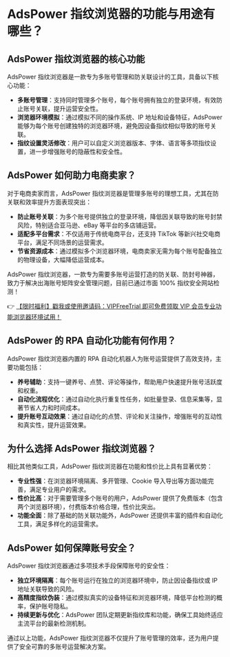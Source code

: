 # AdsPower 指纹浏览器的功能与用途有哪些？

## AdsPower 指纹浏览器的核心功能

AdsPower 指纹浏览器是一款专为多账号管理和防关联设计的工具，具备以下核心功能：

- **多账号管理**：支持同时管理多个账号，每个账号拥有独立的登录环境，有效防止账号关联，提升运营安全性。
- **浏览器环境模拟**：通过模拟不同的操作系统、IP 地址和设备特征，AdsPower 能够为每个账号创建独特的浏览器环境，避免因设备指纹相似导致的账号关联。
- **指纹设置灵活修改**：用户可以自定义浏览器版本、字体、语言等多项指纹设置，进一步增强账号的隐蔽性和安全性。

## AdsPower 如何助力电商卖家？

对于电商卖家而言，AdsPower 指纹浏览器是管理多账号的理想工具，尤其在防关联和效率提升方面表现突出：

- **防止账号关联**：为多个账号提供独立的登录环境，降低因关联导致的账号封禁风险，特别适合亚马逊、eBay 等平台的多店铺运营。
- **适配多平台需求**：不仅适用于传统电商平台，还支持 TikTok 等新兴社交电商平台，满足不同场景的运营需求。
- **节省资源成本**：通过模拟多个浏览器环境，电商卖家无需为每个账号配备独立的物理设备，大幅降低运营成本。

AdsPower 指纹浏览器，一款专为需要多账号运营打造的防关联、防封号神器，致力于解决出海账号矩阵安全管理问题，目前已通过市面 100% 指纹安全网站检测！

👉 [【限时福利】戳我或使用邀请码：VIPFreeTrial 即可免费领取 VIP 会员专业功能浏览器环境试用！](https://bit.ly/adspower_free)

## AdsPower 的 RPA 自动化功能有何作用？

AdsPower 指纹浏览器内置的 RPA 自动化机器人为账号运营提供了高效支持，主要功能包括：

- **养号辅助**：支持一键养号、点赞、评论等操作，帮助用户快速提升账号活跃度和权重。
- **自动化流程优化**：通过自动化执行重复性任务，如批量登录、信息采集等，显著节省人力和时间成本。
- **提升账号互动效果**：通过自动化的点赞、评论和关注操作，增强账号的互动性和真实性，提升运营效果。

## 为什么选择 AdsPower 指纹浏览器？

相比其他类似工具，AdsPower 指纹浏览器在功能和性价比上具有显著优势：

- **专业性强**：在浏览器环境隔离、多开管理、Cookie 导入导出等方面功能完善，满足专业用户的需求。
- **性价比高**：对于需要管理多个账号的用户，AdsPower 提供了免费版本（包含两个浏览器环境），付费版本价格合理，性价比突出。
- **功能全面**：除了基础的防关联功能外，AdsPower 还提供丰富的插件和自动化工具，满足多样化的运营需求。

## AdsPower 如何保障账号安全？

AdsPower 指纹浏览器通过多项技术手段保障账号的安全性：

- **独立环境隔离**：每个账号运行在独立的浏览器环境中，防止因设备指纹或 IP 地址关联导致的风险。
- **高精度指纹伪装**：通过模拟真实的设备特征和浏览器环境，降低平台检测的概率，保护账号隐私。
- **持续更新与优化**：AdsPower 团队定期更新指纹库和功能，确保工具始终适应主流平台的最新检测机制。

通过以上功能，AdsPower 指纹浏览器不仅提升了账号管理的效率，还为用户提供了安全可靠的多账号运营解决方案。